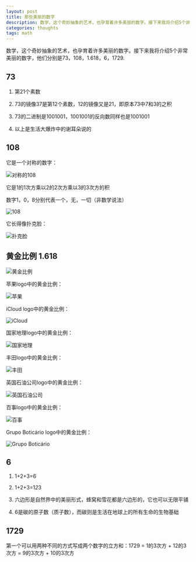 ```yaml
---
layout: post
title: 那些美丽的数字
description: 数学，这个奇妙抽象的艺术，也孕育着许多美丽的数字。接下来我将介绍5个非常美丽的数字，他们分别是73，108，1.618，6，1729.
categories: thoughts
tags: math
---
```

数学，这个奇妙抽象的艺术，也孕育着许多美丽的数字。接下来我将介绍5个非常美丽的数字，他们分别是73，108，1.618，6，1729.

## 73

1. 第21个素数

2. 73的镜像37是第12个素数，12的镜像又是21，即原本73中7和3的之积

3. 73的二进制是1001001，1001001的反向数同样也是1001001

4. 以上是生活大爆炸中的谢耳朵说的

## 108

它是一个对称的数字：

![对称的108](http://pic.yupoo.com/perrydu/CfAdlKWs/6gHKv.jpg)

它是1的1次方乘以2的2次方乘以3的3次方的积

数字1，0，8分别代表一个，无，一切（非数学说法）

![108](http://pic.yupoo.com/perrydu/CfAdls4Y/rruOB.png)

它长得像扑克脸：

![扑克脸](http://pic.yupoo.com/perrydu/CfAhBzSa/small.jpg)

## 黄金比例 1.618

![黄金比例](http://pic.yupoo.com/perrydu/CfAbmdt3/5NtWR.jpg)

苹果logo中的黄金比例：

![苹果](http://pic.yupoo.com/perrydu/CfA5RweW/medium.jpg)

iCloud logo中的黄金比例：

![iCloud](http://pic.yupoo.com/perrydu/CfA5P3rP/medium.jpg)

国家地理logo中的黄金比例：

![国家地理](http://pic.yupoo.com/perrydu/CfA5Qze1/medium.jpg)

丰田logo中的黄金比例：

![丰田](http://pic.yupoo.com/perrydu/CfA5Pivh/medium.jpg)

英国石油公司logo中的黄金比例：

![英国石油公司](http://pic.yupoo.com/perrydu/CfA5Qd0w/medium.jpg)

百事logo中的黄金比例：

![百事](http://pic.yupoo.com/perrydu/CfA5RNBQ/medium.jpg)

Grupo Boticário logo中的黄金比例：

![Grupo Boticário](http://pic.yupoo.com/perrydu/CfA5PYMz/medium.jpg)

## 6

1. 1+2+3=6

2. 1+2+3=1*2*3

3. 六边形是自然界中的美丽形式，蜂窝和雪花都是六边形的，它也可以无限平铺

4. 6是碳的原子数（质子数），而碳则是生活在地球上的所有生命的生物基础

## 1729

第一个可以用两种不同的方式写成两个数字的立方和：1729 = 1的3次方 + 12的3次方 = 9的3次方 + 10的3次方